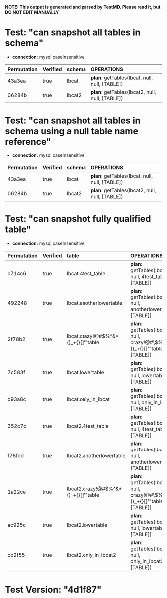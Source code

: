**NOTE: This output is generated and parsed by TestMD. Please read it, but DO NOT EDIT MANUALLY**

# Test: "can snapshot all tables in schema" #

- **connection:** mysql caseInsensitive

| Permutation | Verified | schema | OPERATIONS
| :---------- | :------- | :----- | :------
| 43a3ea      | true     | lbcat  | **plan**: getTables(lbcat, null, null, [TABLE])
| 06284b      | true     | lbcat2 | **plan**: getTables(lbcat2, null, null, [TABLE])

# Test: "can snapshot all tables in schema using a null table name reference" #

- **connection:** mysql caseInsensitive

| Permutation | Verified | schema | OPERATIONS
| :---------- | :------- | :----- | :------
| 43a3ea      | true     | lbcat  | **plan**: getTables(lbcat, null, null, [TABLE])
| 06284b      | true     | lbcat2 | **plan**: getTables(lbcat2, null, null, [TABLE])

# Test: "can snapshot fully qualified table" #

- **connection:** mysql caseInsensitive

| Permutation | Verified | table                                | OPERATIONS
| :---------- | :------- | :----------------------------------- | :------
| c714c6      | true     | lbcat.4test_table                    | **plan**: getTables(lbcat, null, 4test\_table, [TABLE])
| 492248      | true     | lbcat.anotherlowertable              | **plan**: getTables(lbcat, null, anotherlowertable, [TABLE])
| 2f78b2      | true     | lbcat.crazy!@#\$%^&*()_+{}[]'"table  | **plan**: getTables(lbcat, null, crazy!@#\\$\%^&*()\_+{}[]'"table, [TABLE])
| 7c583f      | true     | lbcat.lowertable                     | **plan**: getTables(lbcat, null, lowertable, [TABLE])
| d93a8c      | true     | lbcat.only_in_lbcat                  | **plan**: getTables(lbcat, null, only\_in\_lbcat, [TABLE])
| 352c7c      | true     | lbcat2.4test_table                   | **plan**: getTables(lbcat2, null, 4test\_table, [TABLE])
| f78fdd      | true     | lbcat2.anotherlowertable             | **plan**: getTables(lbcat2, null, anotherlowertable, [TABLE])
| 1a22ce      | true     | lbcat2.crazy!@#\$%^&*()_+{}[]'"table | **plan**: getTables(lbcat2, null, crazy!@#\\$\%^&*()\_+{}[]'"table, [TABLE])
| ac925c      | true     | lbcat2.lowertable                    | **plan**: getTables(lbcat2, null, lowertable, [TABLE])
| cb2f55      | true     | lbcat2.only_in_lbcat2                | **plan**: getTables(lbcat2, null, only\_in\_lbcat2, [TABLE])

# Test Version: "4d1f87" #